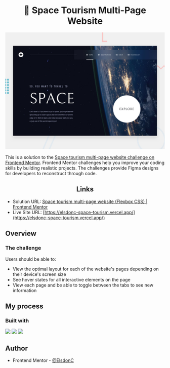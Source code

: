 
<h1 align="center">🚀 Space Tourism Multi-Page Website</h1>

![Design preview for the Space tourism website coding challenge](./preview.jpg)

This is a solution to the [Space tourism multi-page website challenge on Frontend Mentor](https://www.frontendmentor.io/challenges/space-tourism-multipage-website-gRWj1URZ3). Frontend Mentor challenges help you improve your coding skills by building realistic projects. The challenges provide Figma designs for developers to reconstruct through code.

<h2 align="center">Links</h2>

- Solution URL: [Space tourism multi-page website (Flexbox CSS) | Frontend Mentor](https://www.frontendmentor.io/solutions/space-tourism-multipage-website-flexbox-css-V4zXFJdX-A)
- Live Site URL: [https://elsdonc-space-tourism.vercel.app/](https://elsdonc-space-tourism.vercel.app/)

## Overview

### The challenge

Users should be able to:

- View the optimal layout for each of the website's pages depending on their device's screen size
- See hover states for all interactive elements on the page
- View each page and be able to toggle between the tabs to see new information

## My process

### Built with

<!-- Bagdes -->

![](https://img.shields.io/badge/HTML5-e34c26?style=for-the-badge&logo=html5&logoColor=white)
![](https://img.shields.io/badge/CSS-264de4?style=for-the-badge&logo=css3&logoColor=white)
![](https://img.shields.io/badge/JAVASCRIPT-323330?style=for-the-badge&logo=javascript&logoColor=F0DB4F)

## Author

- Frontend Mentor - [@ElsdonC](https://www.frontendmentor.io/profile/ElsdonC)
